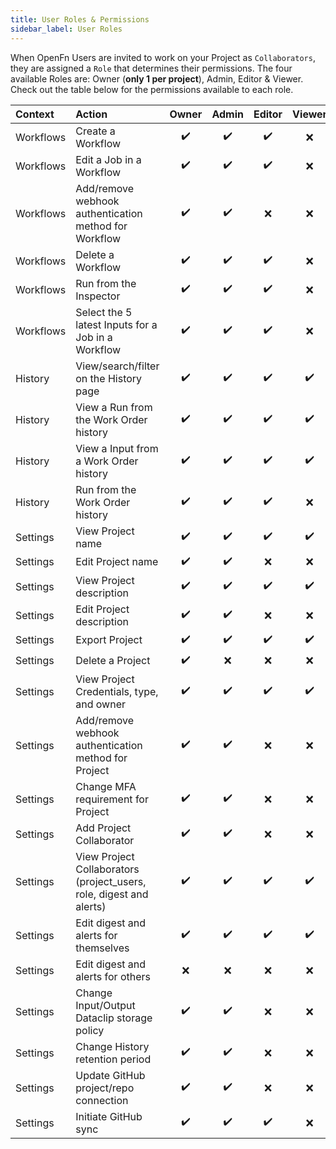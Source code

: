 ```yaml
---
title: User Roles & Permissions
sidebar_label: User Roles
---
```


When OpenFn Users are invited to work on your Project as `Collaborators`, they are assigned a `Role` that determines their permissions. The four available Roles are: Owner (**only 1 per project**), Admin, Editor & Viewer. Check out the table below for the permissions available to each role.

|Context | Action    | Owner | Admin |     Editor      | Viewer | 
| :--------| :-------- | :--: | :------------: | :----------: | :----------: |
| Workflows| Create a Workflow  | :heavy_check_mark: | :heavy_check_mark: | :heavy_check_mark: | :x: |"
| Workflows| Edit a Job in a Workflow  | :heavy_check_mark: | :heavy_check_mark: | :heavy_check_mark: | :x: |"
| Workflows| Add/remove webhook authentication method for Workflow  | :heavy_check_mark: | :heavy_check_mark: | :x: | :x: |"
| Workflows| Delete a Workflow  | :heavy_check_mark: | :heavy_check_mark: | :heavy_check_mark: | :x: |"
| Workflows| Run from the Inspector  | :heavy_check_mark: | :heavy_check_mark: | :heavy_check_mark: | :x: |"
| Workflows| Select the 5 latest Inputs for a Job in a Workflow  | :heavy_check_mark: | :heavy_check_mark: | :heavy_check_mark: | :x: |"
| History| View/search/filter on the History page  | :heavy_check_mark: | :heavy_check_mark: | :heavy_check_mark: | :heavy_check_mark: |"
| History| View a Run from the Work Order history  | :heavy_check_mark: | :heavy_check_mark: | :heavy_check_mark: | :heavy_check_mark: |"
| History| View a Input from a Work Order history  | :heavy_check_mark: | :heavy_check_mark: | :heavy_check_mark: | :heavy_check_mark: |"
| History| Run from the Work Order history  | :heavy_check_mark: | :heavy_check_mark: | :heavy_check_mark: | :x: |"
| Settings| View Project name  | :heavy_check_mark: | :heavy_check_mark: | :heavy_check_mark: | :heavy_check_mark: |"
| Settings| Edit Project name  | :heavy_check_mark: | :heavy_check_mark: | :x: | :x: |"
| Settings| View Project description  | :heavy_check_mark: | :heavy_check_mark: | :heavy_check_mark: | :heavy_check_mark: |"
| Settings| Edit Project description  | :heavy_check_mark: | :heavy_check_mark: | :x: | :x: |"
| Settings| Export Project  | :heavy_check_mark: | :heavy_check_mark: | :heavy_check_mark: | :heavy_check_mark: |"
| Settings| Delete a Project  | :heavy_check_mark: | :x: | :x: | :x: |"
| Settings| View Project Credentials, type, and owner  | :heavy_check_mark: | :heavy_check_mark: | :heavy_check_mark: | :heavy_check_mark: |"
| Settings| Add/remove webhook authentication method for Project  | :heavy_check_mark: | :heavy_check_mark: | :x: | :x: |"
| Settings| Change MFA requirement for Project  | :heavy_check_mark: | :heavy_check_mark: | :x: | :x: |"
| Settings| Add Project Collaborator  | :heavy_check_mark: | :heavy_check_mark: | :x: | :x: |"
| Settings| View Project Collaborators (project_users, role, digest and alerts)  | :heavy_check_mark: | :heavy_check_mark: | :heavy_check_mark: | :heavy_check_mark: |"
| Settings| Edit digest and alerts for themselves  | :heavy_check_mark: | :heavy_check_mark: | :heavy_check_mark: | :heavy_check_mark: |"
| Settings| Edit digest and alerts for others  | :x: | :x: | :x: | :x: |"
| Settings| Change Input/Output Dataclip storage policy  | :heavy_check_mark: | :heavy_check_mark: | :x: | :x: |"
| Settings| Change History retention period  | :heavy_check_mark: | :heavy_check_mark: | :x: | :x: |"
| Settings| Update GitHub project/repo connection  | :heavy_check_mark: | :heavy_check_mark: | :x: | :x: |"
| Settings| Initiate GitHub sync  | :heavy_check_mark: | :heavy_check_mark: | :heavy_check_mark: | :x: |"